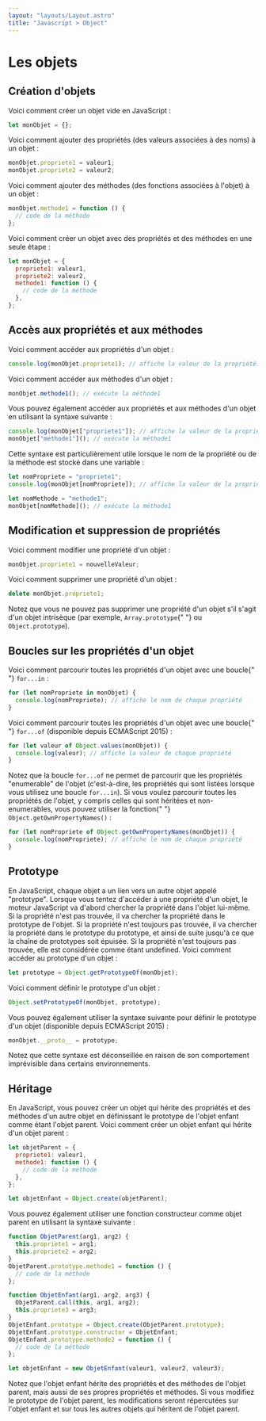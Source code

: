 ```yaml
---
layout: "layouts/Layout.astro"
title: "Javascript > Object"
---
```


# Les objets

## Création d'objets

Voici comment créer un objet vide en JavaScript :</p>

```js
let monObjet = {};
```

Voici comment ajouter des propriétés (des valeurs associées à des noms)
à un objet :

```js
monObjet.propriete1 = valeur1;
monObjet.propriete2 = valeur2;
```

Voici comment ajouter des méthodes (des fonctions associées à l'objet) à
un objet :

```js
monObjet.methode1 = function () {
  // code de la méthode
};
```

Voici comment créer un objet avec des propriétés et des méthodes en une
seule étape :

```js
let monObjet = {
  propriete1: valeur1,
  propriete2: valeur2,
  methode1: function () {
    // code de la méthode
  },
};
```

## Accès aux propriétés et aux méthodes

Voici comment accéder aux propriétés d'un objet :

```js
console.log(monObjet.propriete1); // affiche la valeur de la propriété1
```

Voici comment accéder aux méthodes d'un objet :

```js
monObjet.methode1(); // exécute la méthode1
```

Vous pouvez également accéder aux propriétés et aux méthodes d'un objet
en utilisant la syntaxe suivante :

```js
console.log(monObjet["propriete1"]); // affiche la valeur de la propriété1
monObjet["methode1"](); // exécute la méthode1
```

Cette syntaxe est particulièrement utile lorsque le nom de la propriété
ou de la méthode est stocké dans une variable :

```js
let nomPropriete = "propriete1";
console.log(monObjet[nomPropriete]); // affiche la valeur de la propriété1

let nomMethode = "methode1";
monObjet[nomMethode](); // exécute la méthode1
```

## Modification et suppression de propriétés

Voici comment modifier une propriété d'un objet :

```js
monObjet.propriete1 = nouvelleValeur;
```

Voici comment supprimer une propriété d'un objet :

```js
delete monObjet.propriete1;
```

Notez que vous ne pouvez pas supprimer une propriété d'un objet s'il
s'agit d'un objet intrisèque (par exemple, <code>Array.prototype</code>{" "}
ou <code>Object.prototype</code>).

## Boucles sur les propriétés d'un objet

Voici comment parcourir toutes les propriétés d'un objet avec une boucle{" "}
<code>for...in</code> :

```js
for (let nomPropriete in monObjet) {
  console.log(nomPropriete); // affiche le nom de chaque propriété
}
```

Voici comment parcourir toutes les propriétés d'un objet avec une boucle{" "}
<code>for...of</code> (disponible depuis ECMAScript 2015) :

```js
for (let valeur of Object.values(monObjet)) {
  console.log(valeur); // affiche la valeur de chaque propriété
}
```

Notez que la boucle <code>for...of</code> ne permet de parcourir que les
propriétés "enumerable" de l'objet (c'est-à-dire, les propriétés qui
sont listées lorsque vous utilisez une boucle <code>for...in</code>). Si
vous voulez parcourir toutes les propriétés de l'objet, y compris celles
qui sont héritées et non-enumerables, vous pouvez utiliser la fonction{" "}
<code>Object.getOwnPropertyNames()</code> :

```js
for (let nomPropriete of Object.getOwnPropertyNames(monObjet)) {
  console.log(nomPropriete); // affiche le nom de chaque propriété
}
```

## Prototype

En JavaScript, chaque objet a un lien vers un autre objet appelé
"prototype". Lorsque vous tentez d'accéder à une propriété d'un objet,
le moteur JavaScript va d'abord chercher la propriété dans l'objet
lui-même. Si la propriété n'est pas trouvée, il va chercher la propriété
dans le prototype de l'objet. Si la propriété n'est toujours pas
trouvée, il va chercher la propriété dans le prototype du prototype, et
ainsi de suite jusqu'à ce que la chaîne de prototypes soit épuisée. Si
la propriété n'est toujours pas trouvée, elle est considérée comme étant
undefined. Voici comment accéder au prototype d'un objet :

```js
let prototype = Object.getPrototypeOf(monObjet);
```

Voici comment définir le prototype d'un objet :

```js
Object.setPrototypeOf(monObjet, prototype);
```

Vous pouvez également utiliser la syntaxe suivante pour définir le
prototype d'un objet (disponible depuis ECMAScript 2015) :

```js
monObjet.__proto__ = prototype;
```

Notez que cette syntaxe est déconseillée en raison de son comportement
imprévisible dans certains environnements.

## Héritage

En JavaScript, vous pouvez créer un objet qui hérite des propriétés et
des méthodes d'un autre objet en définissant le prototype de l'objet
enfant comme étant l'objet parent. Voici comment créer un objet enfant
qui hérite d'un objet parent :

```js
let objetParent = {
  propriete1: valeur1,
  methode1: function () {
    // code de la méthode
  },
};

let objetEnfant = Object.create(objetParent);
```

Vous pouvez également utiliser une fonction constructeur comme objet
parent en utilisant la syntaxe suivante :

```js
function ObjetParent(arg1, arg2) {
  this.propriete1 = arg1;
  this.propriete2 = arg2;
}
ObjetParent.prototype.methode1 = function () {
  // code de la méthode
};

function ObjetEnfant(arg1, arg2, arg3) {
  ObjetParent.call(this, arg1, arg2);
  this.propriete3 = arg3;
}
ObjetEnfant.prototype = Object.create(ObjetParent.prototype);
ObjetEnfant.prototype.constructor = ObjetEnfant;
ObjetEnfant.prototype.methode2 = function () {
  // code de la méthode
};

let objetEnfant = new ObjetEnfant(valeur1, valeur2, valeur3);
```

Notez que l'objet enfant hérite des propriétés et des méthodes de
l'objet parent, mais aussi de ses propres propriétés et méthodes. Si
vous modifiez le prototype de l'objet parent, les modifications seront
répercutées sur l'objet enfant et sur tous les autres objets qui
héritent de l'objet parent.
